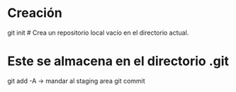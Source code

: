 # Creación 
git init # Crea un repositorio local vacío en el directorio actual.
# Este se almacena en el directorio .git

git add -A -> mandar al staging area
git commit 